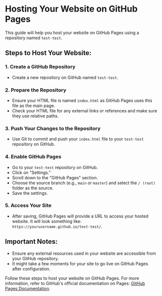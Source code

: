 # Hosting Your Website on GitHub Pages

This guide will help you host your website on GitHub Pages using a repository named `test-test`.

## Steps to Host Your Website:

### 1. Create a GitHub Repository
- Create a new repository on GitHub named `test-test`.

### 2. Prepare the Repository
- Ensure your HTML file is named `index.html` as GitHub Pages uses this file as the main page.
- Check your HTML file for any external links or references and make sure they use relative paths.

### 3. Push Your Changes to the Repository
- Use Git to commit and push your `index.html` file to your `test-test` repository on GitHub.

### 4. Enable GitHub Pages
- Go to your `test-test` repository on GitHub.
- Click on "Settings."
- Scroll down to the "GitHub Pages" section.
- Choose the source branch (e.g., `main` or `master`) and select the `/ (root)` folder as the source.
- Save the settings.

### 5. Access Your Site
- After saving, GitHub Pages will provide a URL to access your hosted website. It will look something like: `https://yourusername.github.io/test-test/`.

## Important Notes:
- Ensure any external resources used in your website are accessible from your GitHub repository.
- It might take a few moments for your site to go live on GitHub Pages after configuration.

Follow these steps to host your website on GitHub Pages. For more information, refer to GitHub's official documentation on Pages: [GitHub Pages Documentation](https://docs.github.com/en/pages).
